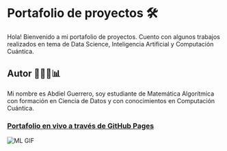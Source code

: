 # Portafolio de proyectos 🛠

Hola!
Bienvenido a mi portafolio de proyectos. Cuento con algunos trabajos realizados en tema de Data Science, Inteligencia Artificial y Computación Cuántica.

## Autor 👨🏻‍💻📊

Mi nombre es Abdiel Guerrero, soy estudiante de Matemática Algorítmica con formación en Ciencia de Datos y con conocimientos en Computación Cuántica.


### [Portafolio en vivo a través de GitHub Pages](https://abdielgv163.github.io/)

![ML GIF](https://d1aueex22ha5si.cloudfront.net/Conference/1209/BackGround/Machine%20Learning-1599808127617.gif)
